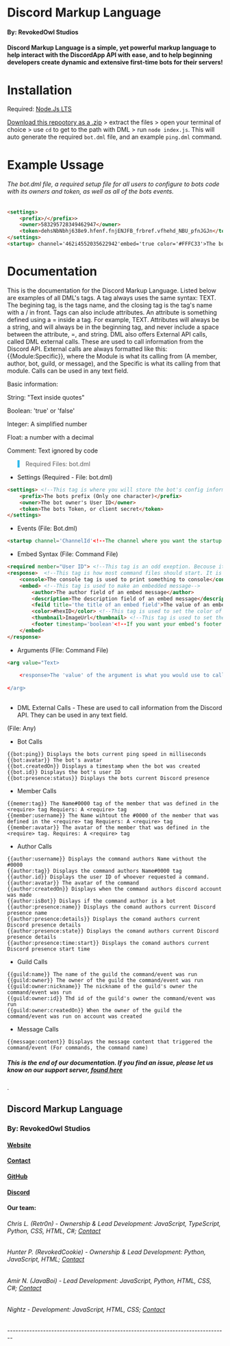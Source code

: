 # Discord Markup Language
<h4>By: RevokedOwl Studios<h4>
Discord Markup Language is a simple, yet powerful markup language to help interact with the DiscordApp API with ease, and to help beginning developers create dynamic and extensive first-time bots for their servers!
<h1>Installation</h1>
Required: <a href="https://nodejs.org/dist/v10.16.2/node-v10.16.2-x64.msi">Node.Js LTS</a>

<a href="https://github.com/revokedowl-studios/DiscordMarkupLanguage/archive/master.zip">Download this repootory as a .zip</a> > extract the files > open your terminal of choice > use `cd` to get to the path with DML > run `node index.js`. This will auto generate the required `bot.dml` file, and an example `ping.dml` command.
<h1>Example Ussage</h1>
<h6>The bot.dml file, a required setup file for all users to configure to bots code with its 
owners and token, as well as all of the bots events.</h6>

```html
<settings>
    <prefix>/</prefix>>
    <owner>583295728349462947</owner>
    <token>dehsNbNbhj638e9.hfenf.fnjENJFB_frbref.vfhehd_NBU_pfnJGJn</token>
</settings>
<startup> channel='462i4552035622942'embed='true color='#FFFC33'>The bot has successfully booted with ping: {{bot:ping}}ms</startup>
```

# Documentation
This is the documentation for the Discord Markup Language. Listed below are examples of all DML's tags. A tag always uses the same syntax: <tag>TEXT</tag>. The begining tag, is the tags name, and the closing tag is the tag's name with a / in front. Tags can also include attributes. An attribute is something defined using a = inside a tag. For example, <tag field='text'>TEXT</tag>. Attributes will always be a string, and will always be in the beginning tag, and never include a space between the attribute, =, and string. DML also offers External API calls, called DML external calls. These are used to call information from the Discord API. External calls are always formatted like this: {{Module:Specific}}, where the Module is what its calling from (A member, author, bot, guild, or message), and the Specific is what its calling from that module. Calls can be used in any text field. 

Basic information:

String: "Text inside quotes"

Boolean: 'true' or 'false'

Integer: A simplified number

Float: a number with a decimal

Comment: Text ignored by code <!--COMMENT-->
  
<blockquote style="border-left: 5px solid #34baeb">Required Files: bot.dml</blockquote>

* Settings (Required - File: bot.dml)
```html
<settings> <!--This tag is where you will store the bot's config information-->
    <prefix>The bots prefix (Only one character)</prefix> 
    <owner>The bot owner's User ID</owner>
    <token>The bots Token, or client secret</token>
</settings>
```
* Events (File: Bot.dml)
```html
<startup channel='ChannelId'<!--The channel where you want the startup message to send--> embed='boolean'<!--If the message is an embed--> color='#HedId' <!--If embed='true', this is the color of  the embedded message-->>What the message will actually say</startup>
```
* Embed Syntax (File: Command File)
```html
<required member="User ID"> <!--This tag is an odd exeption. Becouse it only uses an attribute, it has no closing tag-->
<response>  <!--This tag is how most command files should start. It is used to respond to a command-->
    <console>The console tag is used to print something to console</console>
    <embed> <!--This tag is used to make an embedded message-->
        <author>The author field of an embed message</author>
        <description>The description field of an embed message</description>
        <feild title='the title of an embed field'>The value of an embed field</fields>
        <color>#hexID</color> <!--This tag is used to set the color of an embed message-->
        <thumbnail>ImageUrl</thumbnail> <!--This tag is used to set the tumbnail of an embed messsage-->
        <footer timestamp='boolean'<!--If you want your embed's footer to inclue a timestamp--> image='ImageUrl'<!--The footer icon on your embed-->>The footer field of an embed</footer>
    </embed>
</response>
```
* Arguments (FIle: Command File)
```html
<arg value="Text>
            
    <response>The 'value' of the argument is what you would use to call it. So if the command was ping, and the argumnt value was 1, to call the argument would be `/ping 1`,\nIn an argument, you can use any tags and calls just as you would in the normal command, In this field, you can use things like: <response>, <embed>, <console>, etc.</response>
            
</arg>            
            
```


* DML External Calls - These are used to call information from the Discord API. They can be used in any text field.

(File: Any)

* Bot Calls
```
{{bot:ping}} Displays the bots current ping speed in milliseconds
{{bot:avatar}} The bot's avatar
{{bot.createdOn}} Displays a timestamp when the bot was created
{{bot.id}} Displays the bot's user ID
{{bot:presence:status}} Displays the bots current Discord presence
```
* Member Calls
```
{{memer:tag}} The Name#0000 tag of the member that was defined in the <require> tag Requiers: A <require> tag
{{member:username}} The Name wihtout the #0000 of the member that was defined in the <require> tag Requiers: A <require> tag
{{member:avatar}} The avatar of the member that was defined in the <require> tag. Requires: A <require> tag
```
* Author Calls
```
{{author:username}} Displays the command authors Name without the #0000
{{author:tag}} Displays the command authors Name#0000 tag
{{author.id}} Displays the user ID of whoever requested a command.
{{author:avatar}} The avatar of the command
{{author:createdOn}} Displays when the command authors discord account was made
{{author:isBot}} Dislays if the command author is a bot
{{author:presence:name}} Displays the comand authors current Discord presence name
{{author:presence:details}} Displays the comand authors current Discord presence details
{{author:presence:state}} Displays the comand authors current Discord presence details
{{author:presence:time:start}} Displays the comand authors current Discord presence start time
```
* Guild Calls
```
{{guild:name}} The name of the guild the command/event was run
{{guild:owner}} The owner of the guild the command/event was run
{{guild:owner:nickname}} The nickname of the guild's owner the command/event was run
{{guild:owner:id}} Thd id of the guild's owner the command/event was run
{{guild:owner:createdOn}} When the owner of the guild the command/event was run on account was created
```
* Message Calls
```
{{message:content}} Displays the message content that triggered the command/event (For commands, the command name)
```
          
          
<h5>This is the end of our documentation. If you find an issue, please let us know on our support server, <a href="https://discord.gg/DPqH5dW">found here</a></h5>.

<h2>Discord Markup Language</h4>
<h3>By: RevokedOwl Studios</h2>
<h4><a href="http://revokedowl.xyz">Website</a></h2>
<h4><a href="mailto:help@revokedowl.xyz">Contact</a></h2>
<h4><a href="https://github.com/revokedowl-studios">GitHub</a></h2>
<h4><a href="https://discord.gg/DPqH5dW">Discord</a></h2>
<h4>Our team:</h4>
<h6>Chris L. (Retr0n) - Ownership & Lead Development: JavaScript, TypeScript, Python, CSS, HTML, C#; <a href="mailto:CLamers@revokedowl.xyz">Contact</a></h6>
    
<h6>Hunter P. (RevokedCookie) - Ownership & Lead Development: Python, JavaScript, HTML; <a href="mailto:hpaulson@revokedowl.xyz">Contact</a></h6>
    
<h6>Amir N. (JavaBoi) - Lead Development: JavaScript, Python, HTML, CSS, C#; <a href="mailto:cnoble@revokedowl.xyz">Contact</a></h6>
    
<h6>Nightz - Development: JavaScript, HTML, CSS; <a href="mailto:nightz@revokedowl.xyz">Contact</a></h6>
--------------------------------------------------------------------------------

